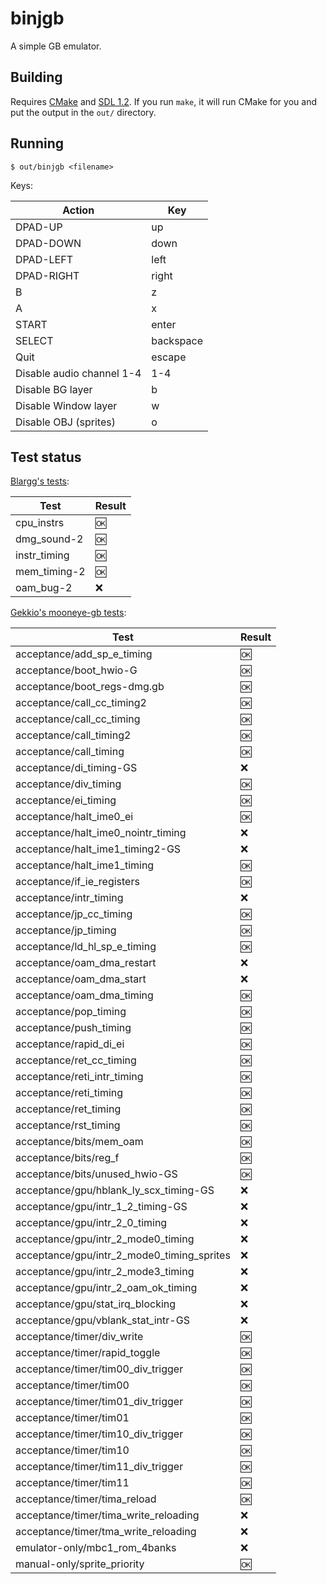 # binjgb

A simple GB emulator.

## Building

Requires [CMake](https://cmake.org) and [SDL 1.2](https://www.libsdl.org/download-1.2.php).
If you run `make`, it will run CMake for you and put the output in the `out/`
directory.

## Running

```
$ out/binjgb <filename>
```

Keys:

| Action | Key |
| --- | --- |
| DPAD-UP | up |
| DPAD-DOWN | down |
| DPAD-LEFT | left |
| DPAD-RIGHT | right |
| B | z |
| A | x |
| START | enter |
| SELECT | backspace |
| Quit | escape |
| Disable audio channel 1-4 | 1-4 |
| Disable BG layer | b |
| Disable Window layer | w |
| Disable OBJ (sprites) | o |

## Test status

[Blargg's tests](http://gbdev.gg8.se/wiki/articles/Test_ROMs):

| Test | Result |
| --- | --- |
| cpu\_instrs | :ok: |
| dmg\_sound-2 | :ok: |
| instr\_timing | :ok: |
| mem\_timing-2 | :ok: |
| oam\_bug-2 | :x: |

[Gekkio's mooneye-gb tests](https://github.com/Gekkio/mooneye-gb):

| Test | Result |
| --- | --- |
| acceptance/add\_sp\_e\_timing | :ok: |
| acceptance/boot\_hwio-G | :ok: |
| acceptance/boot\_regs-dmg.gb | :ok: |
| acceptance/call\_cc\_timing2 | :ok: |
| acceptance/call\_cc\_timing | :ok: |
| acceptance/call\_timing2 | :ok: |
| acceptance/call\_timing | :ok: |
| acceptance/di\_timing-GS | :x: |
| acceptance/div\_timing | :ok: |
| acceptance/ei\_timing | :ok: |
| acceptance/halt\_ime0\_ei | :ok: |
| acceptance/halt\_ime0\_nointr\_timing | :x: |
| acceptance/halt\_ime1\_timing2-GS | :x: |
| acceptance/halt\_ime1\_timing | :ok: |
| acceptance/if\_ie\_registers | :ok: |
| acceptance/intr\_timing | :x: |
| acceptance/jp\_cc\_timing | :ok: |
| acceptance/jp\_timing | :ok: |
| acceptance/ld\_hl\_sp\_e\_timing | :ok: |
| acceptance/oam\_dma\_restart | :x: |
| acceptance/oam\_dma\_start | :x: |
| acceptance/oam\_dma\_timing | :ok: |
| acceptance/pop\_timing | :ok: |
| acceptance/push\_timing | :ok: |
| acceptance/rapid\_di\_ei | :ok: |
| acceptance/ret\_cc\_timing | :ok: |
| acceptance/reti\_intr\_timing | :ok: |
| acceptance/reti\_timing | :ok: |
| acceptance/ret\_timing | :ok: |
| acceptance/rst\_timing | :ok: |
| acceptance/bits/mem\_oam | :ok: |
| acceptance/bits/reg\_f | :ok: |
| acceptance/bits/unused\_hwio-GS | :ok: |
| acceptance/gpu/hblank\_ly\_scx\_timing-GS | :x: |
| acceptance/gpu/intr\_1\_2\_timing-GS | :x: |
| acceptance/gpu/intr\_2\_0\_timing | :x: |
| acceptance/gpu/intr\_2\_mode0\_timing | :x: |
| acceptance/gpu/intr\_2\_mode0\_timing\_sprites | :x: |
| acceptance/gpu/intr\_2\_mode3\_timing | :x: |
| acceptance/gpu/intr\_2\_oam\_ok\_timing | :x: |
| acceptance/gpu/stat\_irq\_blocking | :x: |
| acceptance/gpu/vblank\_stat\_intr-GS | :x: |
| acceptance/timer/div\_write | :ok: |
| acceptance/timer/rapid\_toggle | :ok: |
| acceptance/timer/tim00\_div\_trigger | :ok: |
| acceptance/timer/tim00 | :ok: |
| acceptance/timer/tim01\_div\_trigger | :ok: |
| acceptance/timer/tim01 | :ok: |
| acceptance/timer/tim10\_div\_trigger | :ok: |
| acceptance/timer/tim10 | :ok: |
| acceptance/timer/tim11\_div\_trigger | :ok: |
| acceptance/timer/tim11 | :ok: |
| acceptance/timer/tima\_reload | :ok: |
| acceptance/timer/tima\_write\_reloading | :x: |
| acceptance/timer/tma\_write\_reloading | :x: |
| emulator-only/mbc1\_rom\_4banks | :x: |
| manual-only/sprite\_priority | :ok: |
